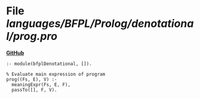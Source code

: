 # File _languages/BFPL/Prolog/denotational/prog.pro_
**[GitHub](https://github.com/softlang/yas/blob/master/languages/BFPL/Prolog/denotational/prog.pro)**
```
:- module(bfplDenotational, []).

% Evaluate main expression of program
prog((Fs, E), V) :-
  meaningExpr(Fs, E, F),
  passTo([], F, V).
```
